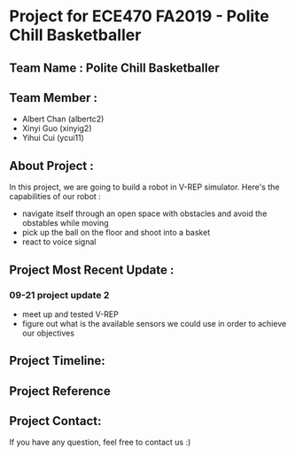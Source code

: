 # Project for ECE470 FA2019 - Polite Chill Basketballer 

## Team Name : Polite Chill Basketballer  

## Team Member : 
* Albert Chan (albertc2)
* Xinyi Guo (xinyig2)
* Yihui Cui (ycui11)

## About Project :
In this project, we are going to build a robot in V-REP simulator. 
Here's the capabilities of our robot :
* navigate itself through an open space with obstacles and avoid the obstables while moving
* pick up the ball on the floor and shoot into a basket 
* react to voice signal 

## Project Most Recent Update :

### 09-21 project update 2 
* meet up and tested V-REP
* figure out what is the available sensors we could use in order to achieve our objectives 

## Project Timeline:

## Project Reference 

## Project Contact:
If you have any question, feel free to contact us :) 
